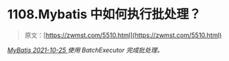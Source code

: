 <!--yml
category: 未分类
date: 0001-01-01 00:00:00
-->

# 1108.Mybatis 中如何执行批处理？

> 原文：[https://zwmst.com/5510.html](https://zwmst.com/5510.html)

   [ *MyBatis* ](https://zwmst.com/mybatis)*[ <time datetime="2021-10-26T00:05:11+08:00"> 2021-10-25 </time> ](https://zwmst.com/5510.html)  使用 BatchExecutor 完成批处理。*